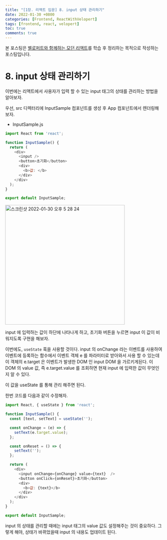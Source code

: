 ```yaml
---
title: "[1장. 리액트 입문] 8. input 상태 관리하기"
date: 2022-01-30 +0800
categories: [Frontend, ReactWithVelopert]
tags: [frontend, react, velopert]
toc: true
comments: true
---
```


본 포스팅은 [벨로퍼트와 함께하는 모던 리액트](https://react.vlpt.us/)를 학습 후 정리하는 목적으로 작성하는 포스팅입니다.

# 8. input 상태 관리하기
이번에는 리액트에서 사용자가 입력 할 수 있는 input 태그의 상태를 관리하는 방법을 알아보자.

우선, src 디렉터리에 InputSample 컴포넌트를 생성 후 App 컴포넌트에서 렌더링해보자.

- InputSample.js

```javascript
import React from 'react';

function InputSample() {
  return (
    <div>
      <input />
      <button>초기화</button>
      <div>
        <b>값: </b>
      </div>
    </div>
  );
}

export default InputSample;
```

<img width="382" alt="스크린샷 2022-01-30 오후 5 28 24" src="https://user-images.githubusercontent.com/44339530/151692419-d1bad9af-4b5a-4adf-aadf-cba150b0ceb3.png">

input 에 입력하는 값이 하단에 나타나게 하고, 초기화 버튼을 누르면 input 이 값이 비워지도록 구현을 해보자.

이번에도, `useState` 훅을 사용할 것이다. input 의 onChange 라는 이벤트를 사용하여 이벤트에 등록하는 함수에서 이벤트 객체 e 를 파라미터로 받아와서 사용 할 수 있는데 이 객체의 e.target 은 이벤트가 발생한 DOM 인 input DOM 을 가르키게된다. 이 DOM 의 value 값, 즉 e.target.value 를 조회하면 현재 input 에 입력한 값이 무엇인지 알 수 있다.

이 값을 useState 를 통해 관리 해주면 된다.

한번 코드를 다음과 같이 수정해자.

```javascript
import React, { useState } from 'react';

function InputSample() {
  const [text, setText] = useState('');

  const onChange = (e) => {
    setText(e.target.value);
  };

  const onReset = () => {
    setText('');
  };

  return (
    <div>
      <input onChange={onChange} value={text}  />
      <button onClick={onReset}>초기화</button>
      <div>
        <b>값: {text}</b>
      </div>
    </div>
  );
}

export default InputSample;
```

input 의 상태를 관리할 때에는 input 태그의 value 값도 설정해주는 것이 중요하다. 그렇게 해야, 상태가 바뀌었을때 input 의 내용도 업데이트 된다.